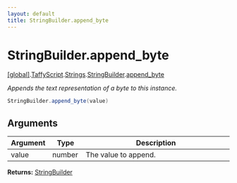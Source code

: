 ```yaml
---
layout: default
title: StringBuilder.append_byte
---
```


# StringBuilder.append_byte

[\[global\]]({{site.baseurl}}/docs/).[TaffyScript]({{site.baseurl}}/docs/TaffyScript/).[Strings]({{site.baseurl}}/docs/TaffyScript/Strings/).[StringBuilder]({{site.baseurl}}/docs/TaffyScript/Strings/StringBuilder/).[append_byte]({{site.baseurl}}/docs/TaffyScript/Strings/StringBuilder/append_byte/)

_Appends the text representation of a byte to this instance._

```cs
StringBuilder.append_byte(value)
```

## Arguments

<table>
  <col width="15%">
  <col width="15%">
  <thead>
    <tr>
      <th>Argument</th>
      <th>Type</th>
      <th>Description</th>
    </tr>
  </thead>
  <tbody>
    <tr>
      <td>value</td>
      <td>number</td>
      <td>The value to append.</td>
    </tr>
  </tbody>
</table>

**Returns:** [StringBuilder]({{site.baseurl}}/docs/TaffyScript/Strings/StringBuilder)
